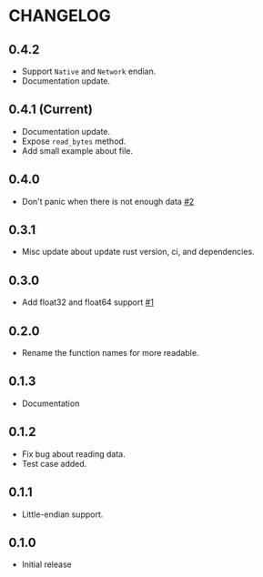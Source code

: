# CHANGELOG

## 0.4.2
 - Support `Native` and `Network` endian.
 - Documentation update.

## 0.4.1 (Current)
 - Documentation update.
 - Expose `read_bytes` method.
 - Add small example about file.

## 0.4.0
 - Don't panic when there is not enough data [#2](https://github.com/MPThLee/binary-reader.rs/pull/2)
 
## 0.3.1
 - Misc update about update rust version, ci, and dependencies.

## 0.3.0
 - Add float32 and float64 support [#1](https://github.com/MPThLee/binary-reader.rs/pull/1)

## 0.2.0
 - Rename the function names for more readable.

## 0.1.3
 - Documentation

## 0.1.2
 - Fix bug about reading data.
 - Test case added.

## 0.1.1
 - Little-endian support.

## 0.1.0
 - Initial release
